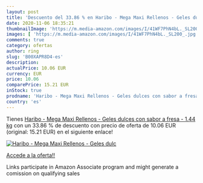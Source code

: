 ```yaml
---
layout: post
title: 'Descuento del 33.86 % en Haribo - Mega Maxi Rellenos - Geles dulc'
date: 2020-11-06 18:35:21
thumbnailImage: 'https://m.media-amazon.com/images/I/41WF7PhN4bL._SL200_.jpg'
images: [ 'https://m.media-amazon.com/images/I/41WF7PhN4bL._SL200_.jpg' ]
comments: true
category: ofertas
author: ring
slug: 'B00XAPR8D4-es'
description:
actualPrice: 10.06 EUR
currency: EUR
price: 10.06
comparePrice: 15.21 EUR
inStock: true
prodname: 'Haribo - Mega Maxi Rellenos - Geles dulces con sabor a fresa - 1.44 kg'
country: 'es'
---
```


Tienes [Haribo - Mega Maxi Rellenos - Geles dulces con sabor a fresa - 1.44 kg](https://www.amazon.es/dp/B00XAPR8D4/?tag=tolees-21) con un 33.86 % de descuento con precio de oferta de 10.06 EUR (original: 15.21 EUR) en el siguiente enlace!

[![Haribo - Mega Maxi Rellenos - Geles dulc](https://m.media-amazon.com/images/I/41WF7PhN4bL._SL200_.jpg)](https://www.amazon.es/dp/B00XAPR8D4/?tag=tolees-21)

[Accede a la oferta!!](https://www.amazon.es/dp/B00XAPR8D4/?tag=tolees-21)

Links participate in Amazon Associate program and might generate a comission on qualifying sales


